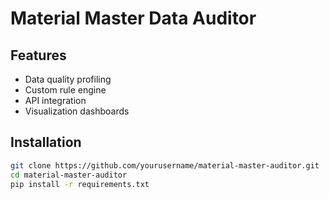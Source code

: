 # Material Master Data Auditor

## Features
- Data quality profiling
- Custom rule engine
- API integration
- Visualization dashboards

## Installation
```bash
git clone https://github.com/yourusername/material-master-auditor.git
cd material-master-auditor
pip install -r requirements.txt

